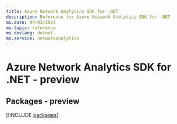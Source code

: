 ```yaml
---
title: Azure Network Analytics SDK for .NET
description: Reference for Azure Network Analytics SDK for .NET
ms.date: 04/03/2024
ms.topic: reference
ms.devlang: dotnet
ms.service: networkanalytics
---
```

# Azure Network Analytics SDK for .NET - preview
## Packages - preview
[!INCLUDE [packages](network-analytics-index.md)]